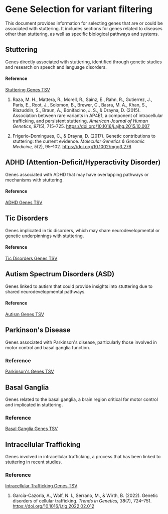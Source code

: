 # Gene Selection for variant filtering

This document provides information for selecting genes that are or could be associated with stuttering. It includes sections for genes related to diseases other than stuttering, as well as specific biological pathways and systems.

## Stuttering
Genes directly associated with stuttering, identified through genetic studies and research on speech and language disorders.

#### Reference
[Stuttering Genes TSV](./Stuttering_genes.tsv)

1. Raza, M. H., Mattera, R., Morell, R., Sainz, E., Rahn, R., Gutierrez, J., Paris, E., Root, J., Solomon, B., Brewer, C., Basra, M. A., Khan, S., Riazuddin, S., Braun, A., Bonifacino, J. S., & Drayna, D. (2015). Association between rare variants in AP4E1, a component of intracellular trafficking, and persistent stuttering. *American Journal of Human Genetics, 97*(5), 715–725. https://doi.org/10.1016/j.ajhg.2015.10.007

2. Frigerio-Domingues, C., & Drayna, D. (2017). Genetic contributions to stuttering: the current evidence. *Molecular Genetics & Genomic Medicine, 5*(2), 95–102. https://doi.org/10.1002/mgg3.276



## ADHD (Attention-Deficit/Hyperactivity Disorder)
Genes associated with ADHD that may have overlapping pathways or mechanisms with stuttering.

#### Reference
[ADHD Genes TSV](./ADHD_genes.tsv)

## Tic Disorders
Genes implicated in tic disorders, which may share neurodevelopmental or genetic underpinnings with stuttering.

#### Reference
[Tic Disorders Genes TSV](./Tic_Disorders_genes.tsv)

## Autism Spectrum Disorders (ASD)
Genes linked to autism that could provide insights into stuttering due to shared neurodevelopmental pathways.

#### Reference
[Autism Genes TSV](./Autism_genes.tsv)

## Parkinson's Disease
Genes associated with Parkinson's disease, particularly those involved in motor control and basal ganglia function.

### Reference
[Parkinson's Genes TSV](./Parkinsons_genes.tsv)

## Basal Ganglia
Genes related to the basal ganglia, a brain region critical for motor control and implicated in stuttering.

### Reference
[Basal Ganglia Genes TSV](./Basal_Ganglia_genes.tsv)

## Intracellular Trafficking
Genes involved in intracellular trafficking, a process that has been linked to stuttering in recent studies.

### Reference
[Intracellular Trafficking Genes TSV](./Intracellular_Trafficking_genes.tsv)

1. García-Cazorla, A., Wolf, N. I., Serrano, M., & Wirth, B. (2022). Genetic disorders of cellular trafficking. *Trends in Genetics, 38*(7), 724–751. https://doi.org/10.1016/j.tig.2022.02.012

